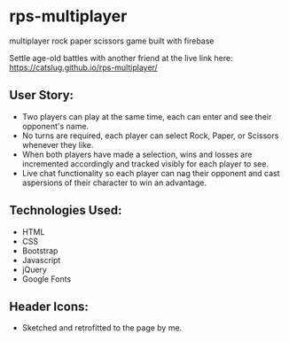 # rps-multiplayer
multiplayer rock paper scissors game built with firebase

Settle age-old battles with another friend at the live link here: https://catslug.github.io/rps-multiplayer/

## User Story: 
  * Two players can play at the same time, each can enter and see their opponent's name.
  * No turns are required, each player can select Rock, Paper, or Scissors whenever they like.
  * When both players have made a selection, wins and losses are incremented accordingly and tracked visibly for each player to see.
  * Live chat functionality so each player can nag their opponent and cast aspersions of their character to win an advantage.

## Technologies Used: 
  * HTML
  * CSS
  * Bootstrap
  * Javascript
  * jQuery
  * Google Fonts

## Header Icons: 
  * Sketched and retrofitted to the page by me.

